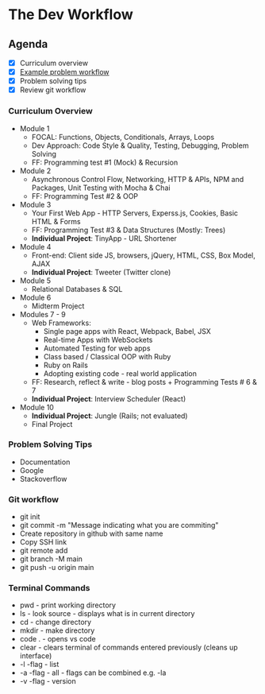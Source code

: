 # The Dev Workflow

## Agenda
- [x] Curriculum overview  
- [x] [Example problem workflow](index.js)  
- [x] Problem solving tips  
- [x] Review git workflow  

### Curriculum Overview
- Module 1
  - FOCAL: Functions, Objects, Conditionals, Arrays, Loops
  - Dev Approach: Code Style & Quality, Testing, Debugging, Problem Solving
  - FF: Programming test #1 (Mock) & Recursion
- Module 2
  - Asynchronous Control Flow, Networking, HTTP & APIs, NPM and Packages, Unit Testing with Mocha & Chai
  - FF: Programming Test #2 & OOP
- Module 3
  - Your First Web App - HTTP Servers, Experss.js, Cookies, Basic HTML & Forms
  - FF: Programming Test #3 & Data Structures (Mostly: Trees)
  - **Individual Project**: TinyApp - URL Shortener
- Module 4
  - Front-end: Client side JS, browsers, jQuery, HTML, CSS, Box Model, AJAX
  - **Individual Project**: Tweeter (Twitter clone)
- Module 5
  - Relational Databases & SQL
- Module 6
  - Midterm Project
- Modules 7 - 9
  - Web Frameworks:
    - Single page apps with React, Webpack, Babel, JSX
    - Real-time Apps with WebSockets
    - Automated Testing for web apps
    - Class based / Classical OOP with Ruby
    - Ruby on Rails
    - Adopting existing code - real world application
  - FF: Research, reflect & write - blog posts + Programming Tests # 6 & 7
  - **Individual Project**: Interview Scheduler (React)
- Module 10
  - **Individual Project**: Jungle (Rails; not evaluated)
  - Final Project

### Problem Solving Tips
- Documentation
- Google
- Stackoverflow

### Git workflow
- git init
- git commit -m "Message indicating what you are commiting"
- Create repository in github with same name
- Copy SSH link 
- git remote add
- git branch -M main
- git push -u origin main

### Terminal Commands 
- pwd - print working directory 
- ls - look source - displays what is in current directory
- cd - change directory
- mkdir - make directory
- code . - opens vs code
- clear - clears terminal of commands entered previously (cleans up interface)
- -l -flag - list
- -a -flag - all - flags can be combined e.g. -la
- -v -flag - version